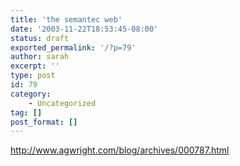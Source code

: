 ```yaml
---
title: 'the semantec web'
date: '2003-11-22T18:53:45-08:00'
status: draft
exported_permalink: '/?p=79'
author: sarah
excerpt: ''
type: post
id: 79
category:
    - Uncategorized
tag: []
post_format: []
---
```

http://www.agwright.com/blog/archives/000787.html